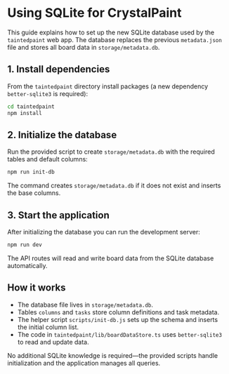 # Using SQLite for CrystalPaint

This guide explains how to set up the new SQLite database used by the `taintedpaint` web app. The database replaces the previous `metadata.json` file and stores all board data in `storage/metadata.db`.

## 1. Install dependencies

From the `taintedpaint` directory install packages (a new dependency `better-sqlite3` is required):

```bash
cd taintedpaint
npm install
```

## 2. Initialize the database

Run the provided script to create `storage/metadata.db` with the required tables and default columns:

```bash
npm run init-db
```

The command creates `storage/metadata.db` if it does not exist and inserts the base columns.

## 3. Start the application

After initializing the database you can run the development server:

```bash
npm run dev
```

The API routes will read and write board data from the SQLite database automatically.

## How it works

- The database file lives in `storage/metadata.db`.
- Tables `columns` and `tasks` store column definitions and task metadata.
- The helper script `scripts/init-db.js` sets up the schema and inserts the initial column list.
- The code in `taintedpaint/lib/boardDataStore.ts` uses `better-sqlite3` to read and update data.

No additional SQLite knowledge is required—the provided scripts handle initialization and the application manages all queries.
